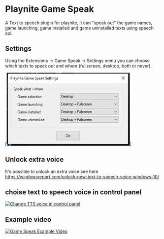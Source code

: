 # Playnite Game Speak
A Text to speech plugin for playnite, it can "speak out" the game names, game launching, game installed and game uninstalled texts using speech api.

## Settings
Using the Extensions -> Game Speak -> Settings menu you can choose which texts to speak out and where (fullscreen, desktop, both or never).

[![Settings](settings.png)]

## Unlock extra voice
It's possible to unlock an extra voice see here https://windowsreport.com/unlock-new-text-to-speech-voice-windows-10/

## choise text to speech voice in control panel
[![Change TTS voice in control panel](http://img.youtube.com/vi/sTR_paVlT0o/0.jpg)](http://www.youtube.com/watch?v=sTR_paVlT0o "Change TTS voice in control panel")

## Example video
[![Game Speak Example Video](http://img.youtube.com/vi/0IAgNGoCVLA/0.jpg)](http://www.youtube.com/watch?v=0IAgNGoCVLA "Game Speak Example Video")
